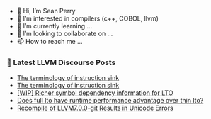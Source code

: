 - 👋 Hi, I’m Sean Perry
- 👀 I’m interested in compilers (c++, COBOL, llvm)
- 🌱 I’m currently learning ...
- 💞️ I’m looking to collaborate on ...
- 📫 How to reach me ...

<!---
s66perry/s66perry is a ✨ special ✨ repository because its `README.md` (this file) appears on your GitHub profile.
You can click the Preview link to take a look at your changes.
--->
### 📕 Latest LLVM Discourse Posts

<!-- DISCOURSE-LLVM:START -->
- [The terminology of instruction sink](https://discourse.llvm.org/t/the-terminology-of-instruction-sink/60326/6)
- [The terminology of instruction sink](https://discourse.llvm.org/t/the-terminology-of-instruction-sink/60326/5)
- [[WIP] Richer symbol dependency information for LTO](https://discourse.llvm.org/t/wip-richer-symbol-dependency-information-for-lto/60335/3)
- [Does full lto have runtime performance advantage over thin lto?](https://discourse.llvm.org/t/does-full-lto-have-runtime-performance-advantage-over-thin-lto/60317/5)
- [Recompile of LLVM7.0.0-git Results in Unicode Errors](https://discourse.llvm.org/t/recompile-of-llvm7-0-0-git-results-in-unicode-errors/60354/4)
<!-- DISCOURSE-LLVM:END -->
